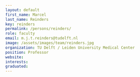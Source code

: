 ```yaml
---
layout: default
first_name: Marcel
last_name: Reinders
key: reinders
permalink: /persons/reinders/
role: faculty
email: m.j.t.reinders@tudelft.nl
image: /assets/images/team/reinders.jpg
organization: TU Delft / Leiden University Medical Center
position: Professor
website:
interests:
graduated: 
---
```

